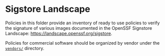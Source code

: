 # Sigstore Landscape

Policies in this folder provide an inventory of ready to use policies to verify the signature of various images documented in the OpenSSF Signstore Landscape: https://landscape.openssf.org/sigstore.

Policies for commercial software should be organized by vendor under the [`vendors/`](../vendors/) directory.

